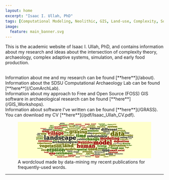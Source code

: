 ```yaml
---
layout: home
excerpt: "Isaac I. Ullah, PhD"
tags: [Computational Modeling, Neolithic, GIS, Land-use, Complexity, Social-Environmental Systems]
image:
  feature: main_banner.svg
---
```

This is the academic website of Isaac I. Ullah, PhD, and contains information about my research and ideas about the intersection of complexity theory, archaeology, complex adaptive systems, simulation, and early food production. 

<br>
Information about me and my research can be found [**here**](/about).

 <br>
 Information about the SDSU Computational Archaeology Lab can be found [**here**](/ComArchLab).
 
 <br>
Information about my approach to Free and Open Source (FOSS) GIS software in archaeological research can be found [**here**](/GIS_Workshops).

<br>
Information about software I've written can be found [**here**](/GRASS).

<br>
You can download my CV [**here**](/pdf/Isaac_Ullah_CV.pdf).

<figure>
	<img src="/images/total_wordcloud.png" alt="A wordcloud of terms from Isaac's recent publications">
	<figcaption> A wordcloud made by data-mining my recent publications for frequently-used words.</figcaption>
</figure>


---

